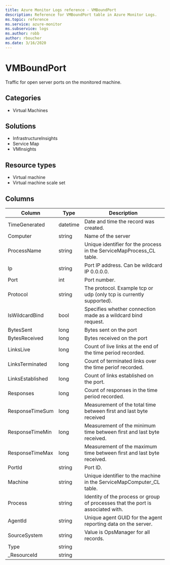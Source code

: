 ```yaml
---
title: Azure Monitor Logs reference - VMBoundPort
description: Reference for VMBoundPort table in Azure Monitor Logs.
ms.topic: reference
ms.service: azure-monitor
ms.subservice: logs
ms.author: robb
author: rboucher
ms.date: 3/16/2020
---
```


# VMBoundPort

 Traffic for open server ports on the monitored machine.

## Categories

- Virtual Machines
## Solutions

- InfrastructureInsights
- Service Map
- VMInsights
## Resource types

- Virtual machine
- Virtual machine scale set




## Columns

|Column|Type|Description|
|---|---|---|
|TimeGenerated|datetime|Date and time the record was created.|
|Computer|string|Name of the server|
|ProcessName|string|Unique identifier for the process in the ServiceMapProcess_CL table.|
|Ip|string|Port IP address. Can be wildcard IP 0.0.0.0.|
|Port|int|Port number.|
|Protocol|string|The protocol. Example tcp or udp (only tcp is currently supported).|
|IsWildcardBind|bool|Specifies whether connection made as a wildcard bind request.|
|BytesSent|long|Bytes sent on the port|
|BytesReceived|long|Bytes received on the port|
|LinksLive|long|Count of live links at the end of the time period recorded.|
|LinksTerminated|long|Count of terminated links over the time periof recorded.|
|LinksEstablished|long|Count of links established on the port.|
|Responses|long|Count of responses in the time period recorded.|
|ResponseTimeSum|long|Measurement of the total time between first and last byte received|
|ResponseTimeMin|long|Measurement of the minimum time between first and last byte received.|
|ResponseTimeMax|long|Measurement of the maximum time between first and last byte received.|
|PortId|string|Port ID.|
|Machine|string|Unique identifier to the machine in the ServiceMapComputer_CL table.|
|Process|string|Identity of the process or group of processes that the port is associated with.|
|AgentId|string|Unique agent GUID for the agent reporting data on the server.|
|SourceSystem|string|Value is OpsManager for all records.|
|Type|string||
|_ResourceId|string||
